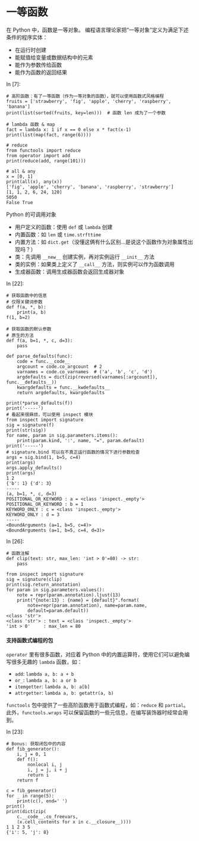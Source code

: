 # 一等函数

在 Python 中，函数是一等对象。
编程语言理论家把“一等对象”定义为满足下述条件的程序实体：

- 在运行时创建
- 能赋值给变量或数据结构中的元素
- 能作为参数传给函数
- 能作为函数的返回结果

In [7]:

```
# 高阶函数：有了一等函数（作为一等对象的函数），就可以使用函数式风格编程
fruits = ['strawberry', 'fig', 'apple', 'cherry', 'raspberry', 'banana']
print(list(sorted(fruits, key=len)))  # 函数 len 成为了一个参数

# lambda 函数 & map
fact = lambda x: 1 if x == 0 else x * fact(x-1)
print(list(map(fact, range(6))))

# reduce
from functools import reduce
from operator import add
print(reduce(add, range(101)))

# all & any
x = [0, 1]
print(all(x), any(x))
['fig', 'apple', 'cherry', 'banana', 'raspberry', 'strawberry']
[1, 1, 2, 6, 24, 120]
5050
False True
```

Python 的可调用对象

- 用户定义的函数：使用 `def` 或 `lambda` 创建
- 内置函数：如 `len` 或 `time.strfttime`
- 内置方法：如 `dict.get`（没懂这俩有什么区别…是说这个函数作为对象属性出现吗？）
- 类：先调用 `__new__` 创建实例，再对实例运行 `__init__` 方法
- 类的实例：如果类上定义了 `__call__` 方法，则实例可以作为函数调用
- 生成器函数：调用生成器函数会返回生成器对象

In [22]:

```
# 获取函数中的信息
# 仅限关键词参数
def f(a, *, b):
    print(a, b)
f(1, b=2)

# 获取函数的默认参数
# 原生的方法
def f(a, b=1, *, c, d=3):
    pass

def parse_defaults(func):
    code = func.__code__
    argcount = code.co_argcount  # 2
    varnames = code.co_varnames  # ('a', 'b', 'c', 'd')
    argdefaults = dict(zip(reversed(varnames[:argcount]), func.__defaults__))
    kwargdefaults = func.__kwdefaults__
    return argdefaults, kwargdefaults

print(*parse_defaults(f))
print('-----')
# 看起来很麻烦，可以使用 inspect 模块
from inspect import signature
sig = signature(f)
print(str(sig))
for name, param in sig.parameters.items():
    print(param.kind, ':', name, "=", param.default)
print('-----')
# signature.bind 可以在不真正运行函数的情况下进行参数检查
args = sig.bind(1, b=5, c=4)
print(args)
args.apply_defaults()
print(args)
1 2
{'b': 1} {'d': 3}
-----
(a, b=1, *, c, d=3)
POSITIONAL_OR_KEYWORD : a = <class 'inspect._empty'>
POSITIONAL_OR_KEYWORD : b = 1
KEYWORD_ONLY : c = <class 'inspect._empty'>
KEYWORD_ONLY : d = 3
-----
<BoundArguments (a=1, b=5, c=4)>
<BoundArguments (a=1, b=5, c=4, d=3)>
```

In [26]:

```
# 函数注解
def clip(text: str, max_len: 'int > 0'=80) -> str:
    pass

from inspect import signature
sig = signature(clip)
print(sig.return_annotation)
for param in sig.parameters.values():
    note = repr(param.annotation).ljust(13)
    print("{note:13} : {name} = {default}".format(
        note=repr(param.annotation), name=param.name,
        default=param.default))
<class 'str'>
<class 'str'> : text = <class 'inspect._empty'>
'int > 0'     : max_len = 80
```

#### 支持函数式编程的包

`operator` 里有很多函数，对应着 Python 中的内置运算符，使用它们可以避免编写很多无趣的 `lambda` 函数，如：

- `add`: `lambda a, b: a + b`
- `or_`: `lambda a, b: a or b`
- `itemgetter`: `lambda a, b: a[b]`
- `attrgetter`: `lambda a, b: getattr(a, b)`

`functools` 包中提供了一些高阶函数用于函数式编程，如：`reduce` 和 `partial`。
此外，`functools.wraps` 可以保留函数的一些元信息，在编写装饰器时经常会用到。

In [23]:

```
# Bonus: 获取闭包中的内容
def fib_generator():
    i, j = 0, 1
    def f():
        nonlocal i, j
        i, j = j, i + j
        return i
    return f

c = fib_generator()
for _ in range(5):
    print(c(), end=' ')
print()
print(dict(zip(
    c.__code__.co_freevars,
    (x.cell_contents for x in c.__closure__))))
1 1 2 3 5 
{'i': 5, 'j': 8}
```